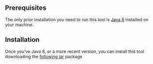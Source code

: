 ## Prerequisites
The only prior installation you need to run this tool is [Java 8](https://www.java.com/it/download/)
installed on your machine.

## Installation
Once you've Java 8, or a more recent version, you can install this tool downloading the
[following jar](./target/DD_Automatic_Charsheet_Compiler.jarD) package